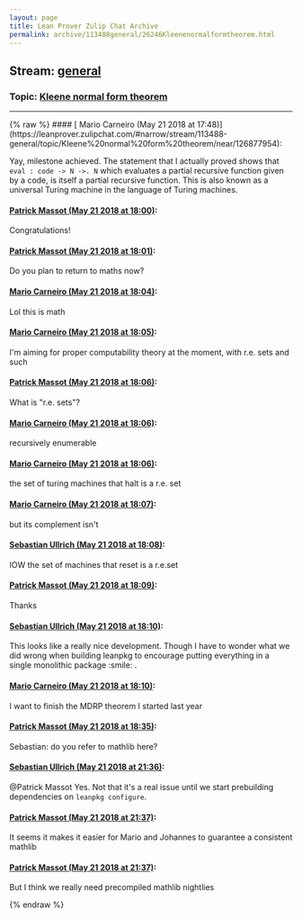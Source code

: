```yaml
---
layout: page
title: Lean Prover Zulip Chat Archive 
permalink: archive/113488general/26246Kleenenormalformtheorem.html
---
```


## Stream: [general](https://leanprover-community.github.io/archive/113488general/index.html)
### Topic: [Kleene normal form theorem](https://leanprover-community.github.io/archive/113488general/26246Kleenenormalformtheorem.html)

---

<base href="https://leanprover.zulipchat.com">
{% raw %}
#### [ Mario Carneiro (May 21 2018 at 17:48)](https://leanprover.zulipchat.com/#narrow/stream/113488-general/topic/Kleene%20normal%20form%20theorem/near/126877954):
<p>Yay, milestone achieved. The statement that I actually proved shows that <code>eval : code -&gt; N -&gt;. N</code> which evaluates a partial recursive function given by a code, is itself a partial recursive function. This is also known as a universal Turing machine in the language of Turing machines.</p>

#### [ Patrick Massot (May 21 2018 at 18:00)](https://leanprover.zulipchat.com/#narrow/stream/113488-general/topic/Kleene%20normal%20form%20theorem/near/126878601):
<p>Congratulations!</p>

#### [ Patrick Massot (May 21 2018 at 18:01)](https://leanprover.zulipchat.com/#narrow/stream/113488-general/topic/Kleene%20normal%20form%20theorem/near/126878604):
<p>Do you plan to return to maths now?</p>

#### [ Mario Carneiro (May 21 2018 at 18:04)](https://leanprover.zulipchat.com/#narrow/stream/113488-general/topic/Kleene%20normal%20form%20theorem/near/126878738):
<p>Lol this is math</p>

#### [ Mario Carneiro (May 21 2018 at 18:05)](https://leanprover.zulipchat.com/#narrow/stream/113488-general/topic/Kleene%20normal%20form%20theorem/near/126878775):
<p>I'm aiming for proper computability theory at the moment, with r.e. sets and such</p>

#### [ Patrick Massot (May 21 2018 at 18:06)](https://leanprover.zulipchat.com/#narrow/stream/113488-general/topic/Kleene%20normal%20form%20theorem/near/126878826):
<p>What is "r.e. sets"?</p>

#### [ Mario Carneiro (May 21 2018 at 18:06)](https://leanprover.zulipchat.com/#narrow/stream/113488-general/topic/Kleene%20normal%20form%20theorem/near/126878833):
<p>recursively enumerable</p>

#### [ Mario Carneiro (May 21 2018 at 18:06)](https://leanprover.zulipchat.com/#narrow/stream/113488-general/topic/Kleene%20normal%20form%20theorem/near/126878851):
<p>the set of turing machines that halt is a r.e. set</p>

#### [ Mario Carneiro (May 21 2018 at 18:07)](https://leanprover.zulipchat.com/#narrow/stream/113488-general/topic/Kleene%20normal%20form%20theorem/near/126878866):
<p>but its complement isn't</p>

#### [ Sebastian Ullrich (May 21 2018 at 18:08)](https://leanprover.zulipchat.com/#narrow/stream/113488-general/topic/Kleene%20normal%20form%20theorem/near/126878932):
<p>IOW the set of machines that reset is a r.e.set</p>

#### [ Patrick Massot (May 21 2018 at 18:09)](https://leanprover.zulipchat.com/#narrow/stream/113488-general/topic/Kleene%20normal%20form%20theorem/near/126878969):
<p>Thanks</p>

#### [ Sebastian Ullrich (May 21 2018 at 18:10)](https://leanprover.zulipchat.com/#narrow/stream/113488-general/topic/Kleene%20normal%20form%20theorem/near/126879054):
<p>This looks like a really nice development. Though I have to wonder what we did wrong when building leanpkg to encourage putting everything in a single monolithic package <span class="emoji emoji-1f604" title="smile">:smile:</span> .</p>

#### [ Mario Carneiro (May 21 2018 at 18:10)](https://leanprover.zulipchat.com/#narrow/stream/113488-general/topic/Kleene%20normal%20form%20theorem/near/126879058):
<p>I want to finish the MDRP theorem I started last year</p>

#### [ Patrick Massot (May 21 2018 at 18:35)](https://leanprover.zulipchat.com/#narrow/stream/113488-general/topic/Kleene%20normal%20form%20theorem/near/126880128):
<p>Sebastian: do you refer to mathlib here?</p>

#### [ Sebastian Ullrich (May 21 2018 at 21:36)](https://leanprover.zulipchat.com/#narrow/stream/113488-general/topic/Kleene%20normal%20form%20theorem/near/126888386):
<p><span class="user-mention" data-user-id="110031">@Patrick Massot</span> Yes. Not that it's a real issue until we start prebuilding dependencies on <code>leanpkg configure</code>.</p>

#### [ Patrick Massot (May 21 2018 at 21:37)](https://leanprover.zulipchat.com/#narrow/stream/113488-general/topic/Kleene%20normal%20form%20theorem/near/126888402):
<p>It seems it makes it easier for Mario and Johannes to guarantee a consistent mathlib</p>

#### [ Patrick Massot (May 21 2018 at 21:37)](https://leanprover.zulipchat.com/#narrow/stream/113488-general/topic/Kleene%20normal%20form%20theorem/near/126888415):
<p>But I think we really need precompiled mathlib nightlies</p>


{% endraw %}
